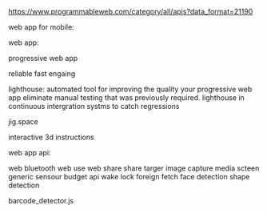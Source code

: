 https://www.programmableweb.com/category/all/apis?data_format=21190


web app for mobile:

web app:

progressive web app

reliable 
fast
engaing

lighthouse:
automated tool for improving the quality your
progressive web app eliminate manual testing that 
was previously required.
lighthouse in continuous intergration systms to catch regressions

jig.space

interactive 3d instructions

web app api:

web bluetooth 
web use
web share
share targer
image capture
media scteen
generic sensour
budget api
wake lock
foreign fetch
face detection
shape detection

barcode_detector.js
